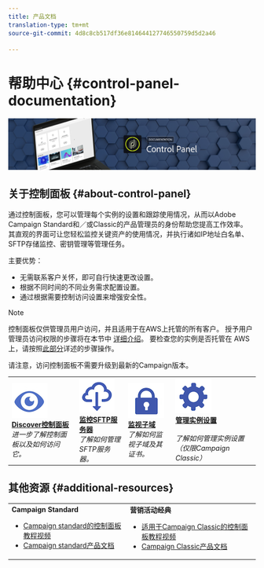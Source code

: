 ```yaml
---
title: 产品文档
translation-type: tm+mt
source-git-commit: 4d8c8cb517df36e814644127746550759d5d2a46

---
```



# 帮助中心 {#control-panel-documentation}

![](assets/banner.png)

## 关于控制面板 {#about-control-panel}

通过控制面板，您可以管理每个实例的设置和跟踪使用情况，从而以Adobe Campaign Standard和／或Classic的产品管理员的身份帮助您提高工作效率。 其直观的界面可让您轻松监控关键资产的使用情况，并执行诸如IP地址白名单、SFTP存储监控、密钥管理等管理任务。

主要优势：

* 无需联系客户关怀，即可自行快速更改设置。
* 根据不同时间的不同业务需求配置设置。
* 通过根据需要控制访问设置来增强安全性。

>[!NOTE]
>控制面板仅供管理员用户访问，并且适用于在AWS上托管的所有客户。 授予用户管理员访问权限的步骤将在本节中 [详细介绍](discover/using/managing-permissions.md)。 要检查您的实例是否托管在 AWS 上，请按照[此部分](faq.md)详述的步骤操作。
>
>请注意，访问控制面板不需要升级到最新的Campaign版本。

<table>
<tr>
    <td>
        <a href="discover/using/accessing-control-panel.md"><img alt="条件" src="assets/discover.png"/></a>
        <div><a href="discover/using/accessing-control-panel.md"><strong>Discover控制面板</strong></a></div>
        <em>进一步了解控制面板以及如何访问它。</em>
    </td>
    <td>
        <a href="sftp/using/about-sftp-management.md"><img alt="条件" src="assets/sftp.png"/></a>
        <div><a href="sftp/using/about-sftp-management.md"><strong>监控SFTP服务器</strong></a></div>
        <em>了解如何管理SFTP服务器。</em>
    </td>
    <td>
        <a href="subdomains-certificates/using/about-ssl-certificates.md"><img alt="条件" src="assets/subdomains.png"/></a>
        <div><a href="subdomains-certificates/using/about-ssl-certificates.md"><strong>监视子域</strong></a></div>
        <em>了解如何监视子域及其证书。</em>
    </td>
    <td>
        <a href="instances-settings/using/ip-whitelisting-instance-access.md"><img alt="条件" src="assets/instance_settings.png"/></a>
        <div><a href="instances-settings/using/ip-whitelisting-instance-access.md"><strong>管理实例设置</strong></a></div>
        <br/><em>了解如何管理实例设置（仅限Campaign Classic）</em>
    </td>
</tr>
</table>

## 其他资源 {#additional-resources}

<table>
    <tr>
        <td><b>Campaign Standard</b><br/>
        <ul>
            <li><a href="https://docs.adobe.com/content/help/en/campaign-learn/campaign-standard-tutorials/administrating/control-panel/control-panel-overview.html">Campaign standard的控制面板教程视频</a></li>
            <li><a href="https://docs.adobe.com/content/help/en/campaign-standard/using/campaign-standard-home.html">Campaign standard产品文档</a></li>
        </ul>
        </td>
        <td><b>营销活动经典</b><br/>
        <ul>
            <li><a href="https://docs.adobe.com/content/help/en/campaign-learn/campaign-classic-tutorials/administrating/control-panel-acc/control-panel-overview.html">适用于Campaign Classic的控制面板教程视频</a></li>
            <li><a href="https://docs.adobe.com/content/help/en/campaign-classic/using/campaign-classic-home.html">Campaign Classic产品文档</a></li>
        </ul>
        </td>
    </tr>
</table>
